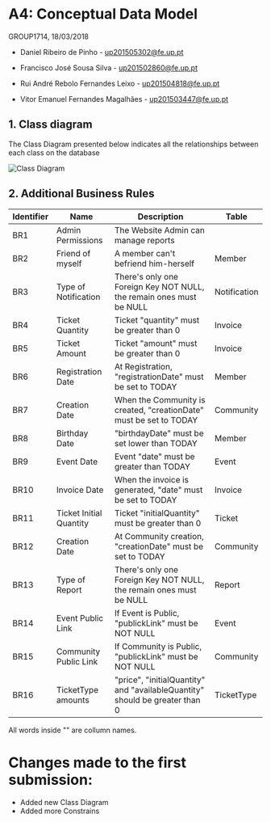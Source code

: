# A4: Conceptual Data Model
 
 GROUP1714, 18/03/2018 

* Daniel Ribeiro de Pinho - up201505302@fe.up.pt 

* Francisco José Sousa Silva - up201502860@fe.up.pt 

* Rui André Rebolo Fernandes Leixo - up201504818@fe.up.pt 

* Vitor Emanuel Fernandes Magalhães - up201503447@fe.up.pt 


## 1. Class diagram

The Class Diagram presented below indicates all the relationships between each class on the database
 
![Class Diagram](https://raw.githubusercontent.com/LastLombax/lbaw1714/master/Class%20Model.png?token=ASdL6ri919qau6gQJZZroBWJRbIosnsDks5at3YtwA%3D%3D)
 
## 2. Additional Business Rules
 
| Identifier | Name              | Description                           | Table |
|------------|-------------------|---------------------------------------|-------|
| BR1 | Admin Permissions | The Website Admin can manage reports  | 
| BR2 | Friend of myself        | A member can't befriend him-herself                                 | Member       |
| BR3 | Type of Notification    | There's only one Foreign Key NOT NULL, the remain ones must be NULL | Notification |
| BR4 | Ticket Quantity         | Ticket "quantity" must be greater than 0                              | Invoice      |
| BR5 | Ticket Amount         | Ticket "amount" must be greater than 0                              | Invoice      |
| BR6 | Registration Date       | At Registration, "registrationDate" must be set to TODAY              | Member       |
| BR7 | Creation Date            | When the Community is created, "creationDate" must be set to TODAY            | Community |
| BR8 | Birthday Date            | "birthdayDate"  must be set lower than TODAY          | Member |
| BR9 | Event Date            |     Event "date" must be greater than TODAY        | Event |
| BR10 | Invoice Date            | When the invoice is generated, "date" must be set to TODAY            | Invoice      |
| BR11 | Ticket Initial Quantity | Ticket "initialQuantity" must be greater than 0                      | Ticket       |
| BR12 | Creation Date           | At Community creation, "creationDate" must be set to TODAY            | Community    |
| BR13 | Type of Report    | There's only one Foreign Key NOT NULL, the remain ones must be NULL | Report |
| BR14 | Event Public Link    | If Event is Public, "publickLink" must be NOT NULL | Event |
| BR15 | Community Public Link    | If Community is Public, "publickLink" must be NOT NULL | Community |
| BR16 | TicketType amounts    | "price", "initialQuantity" and "availableQuantity" should be greater than 0 | TicketType  |


All words inside "" are collumn names.



# Changes made to the first submission:

* Added new Class Diagram
* Added more Constrains
